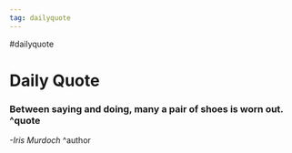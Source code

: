 ```yaml
---
tag: dailyquote
---
```


#dailyquote

# Daily Quote

### Between saying and doing, many a pair of shoes is worn out. ^quote
*-Iris Murdoch* ^author
